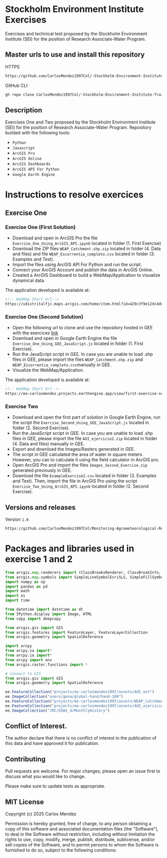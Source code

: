 # Stockholm Environment Institute Exercises

Exercises and technical test proposed by the Stockholm Environment Institute (SEI) for the position of Research Associate-Water Program.

## Master urls to use and install this repository

HTTPS
```html
https://github.com/CarlosMendez1997Col/-Stockholm-Environment-Institute-Training.git
```
GitHub CLI
```html
gh repo clone CarlosMendez1997Col/-Stockholm-Environment-Institute-Training
```

## Description

Exercises One and Two proposed by the Stockholm Environment Institute (SEI) for the position of Research Associate-Water Program. Repository builded with the following tools:

* `Python`
* `Javascript`
* `ArcGIS Pro`
* `ArcGIS Online`
* `ArcGIS Dashboards`
* `ArcGIS API For Python`
* `Google Earth Engine`

# Instructions to resolve exercices

## Exercise One

### Exercise One (First Solution)

* Download and open in ArcGIS Pro the file `Exercise_One_Using_ArcGIS_API.ipynb` located in folder (1. First Exercise)
* Download the ZIP files `WEAP_Catchment.shp.zip` located in folder (4. Data and files) and file `WEAP_Escorrentia_completo.csv` located in folder (3. Examples and Test).
* Import the files using ArcGIS API For Python and run the script. 
* Connect your ArcGIS Account and publish the data in ArcGIS Online.
* Created a ArcGIS Dashboard to build a WebMap/Application to visualize dynamical data.

The application developed is available at:
```html
<!-- WebMap Short Url-->
https://udistritalfjc.maps.arcgis.com/home/item.html?id=429c3f9e12dc4dc2a2c88b224acde995
```
### Exercise One (Second Solution)

* Open the following url to clone and use the repository hosted in GEE with the exercices [link](https://code.earthengine.google.com/?accept_repo=users/carlosmendez/ExercicesSEI)
* Download and open in Google Earth Engine the file `Exercise_One_Using_GEE_JavaScript.js` located in folder (1. First Exercise).
* Run the JavaScript script in GEE. In case you are unable to load .shp files in GEE, please import the files  `WEAP_Catchment.shp.zip` and `WEAP_Escorrentia_completo.csv`manually in GEE.
* Visualize the WebMap/Application.

The application developed is available at:
```html
<!-- WebMap Short Url-->
https://ee-carlosmendez.projects.earthengine.app/view/first-exercise-sei
```

### Exercise Two

* Download and open the first part of solution in Google Earth Engine, run the script the `Exercise_Second_Using_GEE_JavaScript.js` located in folder (2. Second Exercise).
* Run the JavaScript script in GEE. In case you are unable to load .shp files in GEE, please import the file `AOI_ejercicio2.zip` located in folder (4. Data and files) manually in GEE.
* Export and download the Images/Rasters generated in GEE.
* The script in GEE calculated the area of water in square meters. However, you can to calculate it using the field calculator in ArcGIS pro.
* Open ArcGIS Pro and import the files `Images_Second_Exercise.zip` generated previously in GEE.
* Download the file `ExampleExercise2.csv` located in folder (3. Examples and Test). Then, import the file in ArcGIS Pro using the script `Exercise_Two_Using_ArcGIS_API.ipynb` located in folder (2. Second Exercise).

## Versions and releases

Version `1.0`

```HTML
https://github.com/CarlosMendez1997Col/Monitoring-Agrometeorological-Resources/releases
```
  
# Packages and libraries used in exercise 1 and 2

```Python
from arcgis.map.renderers import (ClassBreaksRenderer, ClassBreakInfo, SizeInfoVisualVariable)
from arcgis.map.symbols import SimpleLineSymbolEsriSLS, SimpleFillSymbolEsriSFS
import numpy as np
import pandas as pd
import math
import os
import time

from datetime import datetime as dt
from IPython.display import Image, HTML
from copy import deepcopy

from arcgis.gis import GIS
from arcgis.features import FeatureLayer, FeatureLayerCollection
from arcgis.geometry import SpatialReference

import arcpy
from arcpy.sa import*
from arcpy.ia import*
from arcpy import env
from arcgis.raster.functions import *

# connect to GIS
from arcgis.gis import GIS
from arcgis.geometry import SpatialReference
```

```JavaScript
ee.FeatureCollection("projects/ee-carlosmendez1997/assets/AOI_ext")
ee.ImageCollection("users/gena/global-hand/hand-100")
ee.FeatureCollection("projects/ee-carlosmendez1997/assets/WEAP_Catchment");
ee.FeatureCollection("projects/ee-carlosmendez1997/assets/AOI_ejercicio2")
ee.ImageCollection("JRC/GSW1_4/MonthlyHistory")
```


## Conflict of Interest.

The author declare that there is no conflict of interest in the publication of this data and have approved it for publication.

## Contributing

Pull requests are welcome. For major changes, please open an issue first to discuss what you would like to change.

Please make sure to update tests as appropriate. 

## MIT License

Copyright (c) 2025 Carlos Mendez

Permission is hereby granted, free of charge, to any person obtaining a copy of this software and associated documentation files (the "Software"), to deal in the Software without restriction, including without limitation the rights to use, copy, modify, merge, publish, distribute, sublicense, and/or sell copies of the Software, and to permit persons to whom the Software is furnished to do so, subject to the following conditions:
